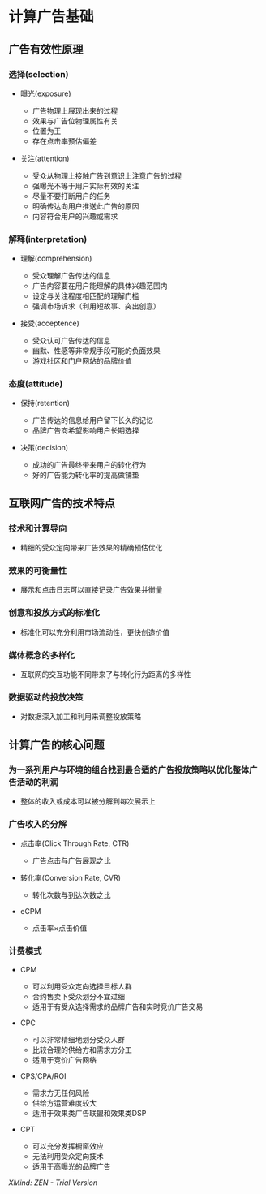 # 计算广告基础

## 广告有效性原理

### 选择(selection)

- 曝光(exposure)

	- 广告物理上展现出来的过程
	- 效果与广告位物理属性有关
	- 位置为王
	- 存在点击率预估偏差

- 关注(attention)

	- 受众从物理上接触广告到意识上注意广告的过程
	- 强曝光不等于用户实际有效的关注
	- 尽量不要打断用户的任务
	- 明确传达向用户推送此广告的原因
	- 内容符合用户的兴趣或需求

### 解释(interpretation)

- 理解(comprehension)

	- 受众理解广告传达的信息
	- 广告内容要在用户能理解的具体兴趣范围内
	- 设定与关注程度相匹配的理解门槛
	- 强调市场诉求（利用短故事、突出创意）

- 接受(acceptence)

	- 受众认可广告传达的信息
	- 幽默、性感等非常规手段可能的负面效果
	- 游戏社区和门户网站的品牌价值

### 态度(attitude)

- 保持(retention)

	- 广告传达的信息给用户留下长久的记忆
	- 品牌广告商希望影响用户长期选择

- 决策(decision)

	- 成功的广告最终带来用户的转化行为
	- 好的广告能为转化率的提高做铺垫

## 互联网广告的技术特点

### 技术和计算导向

- 精细的受众定向带来广告效果的精确预估优化

### 效果的可衡量性

- 展示和点击日志可以直接记录广告效果并衡量

### 创意和投放方式的标准化

- 标准化可以充分利用市场流动性，更快创造价值

### 媒体概念的多样化

- 互联网的交互功能不同带来了与转化行为距离的多样性

### 数据驱动的投放决策

- 对数据深入加工和利用来调整投放策略

## 计算广告的核心问题

### 为一系列用户与环境的组合找到最合适的广告投放策略以优化整体广告活动的利润

- 整体的收入或成本可以被分解到每次展示上

### 广告收入的分解

- 点击率(Click Through Rate, CTR)

	- 广告点击与广告展现之比

- 转化率(Conversion Rate, CVR)

	- 转化次数与到达次数之比

- eCPM

	- 点击率×点击价值

### 计费模式

- CPM

	- 可以利用受众定向选择目标人群
	- 合约售卖下受众划分不宜过细
	- 适用于有受众选择需求的品牌广告和实时竞价广告交易

- CPC

	- 可以非常精细地划分受众人群
	- 比较合理的供给方和需求方分工
	- 适用于竞价广告网络

- CPS/CPA/ROI

	- 需求方无任何风险
	- 供给方运营难度较大
	- 适用于效果类广告联盟和效果类DSP

- CPT

	- 可以充分发挥橱窗效应
	- 无法利用受众定向技术
	- 适用于高曝光的品牌广告

*XMind: ZEN - Trial Version*